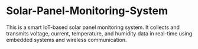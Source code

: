 # Solar-Panel-Monitoring-System
This is a smart IoT-based solar panel monitoring system. It collects and transmits voltage, current, temperature, and humidity data in real-time using embedded systems and wireless communication.
